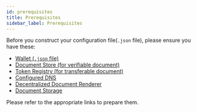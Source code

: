 ```yaml
---
id: prerequisites
title: Prerequisites
sidebar_label: Prerequisites
---
```


Before you construct your configuration file(`.json` file), please ensure you have these:

- [Wallet (`.json` file)](https://www.openattestation.com/docs/integrator-section/verifiable-document/ethereum/wallet)
- [Document Store (for verifiable document)](https://www.openattestation.com/docs/integrator-section/verifiable-document/ethereum/document-store)
- [Token Registry (for transferable document)](https://www.openattestation.com/docs/integrator-section/transferable-record/token-registry)
- [Configured DNS](https://www.openattestation.com/docs/developer-section/quickstart/configure-dns)
- [Decentralized Document Renderer](https://www.openattestation.com/docs/developer-section/quickstart/create-custom-renderer)
- [Document Storage](/docs/appendix/tradetrust-api#document-storage-endpoint)

Please refer to the appropriate links to prepare them.
